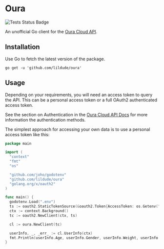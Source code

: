 # Oura

![Tests Status Badge](https://github.com/lildude/oura/workflows/Tests/badge.svg)

An unofficial Go client for the [Oura Cloud API](https://cloud.ouraring.com/docs/).

## Installation

Use Go to fetch the latest version of the package.

```shell
go get -u 'github.com/lildude/oura'
```

## Usage

Depending on your requirements, you will need an access token to query the API. This can be a personal access token or a full OAuth2 authenticated access token.

See the section on Authentication in the [Oura Cloud API Docs](https://cloud.ouraring.com/docs) for more information the authentication methods.

The simplest approach for accessing your own data is to use a personal access token like this:

```go
package main

import (
  "context"
  "fmt"
  "os"

  "github.com/joho/godotenv"
  "github.com/lildude/oura"
  "golang.org/x/oauth2"
)

func main() {
  godotenv.Load(".env")
  ts := oauth2.StaticTokenSource(&oauth2.Token{AccessToken: os.Getenv("OURA_ACCESS_TOKEN")})
  ctx := context.Background()
  tc := oauth2.NewClient(ctx, ts)

  cl := oura.NewClient(tc)

  userInfo, _, _err_ := cl.UserInfo(ctx)
  fmt.Println(userInfo.Age, userInfo.Gender, userInfo.Weight, userInfo.Email)
}
```
